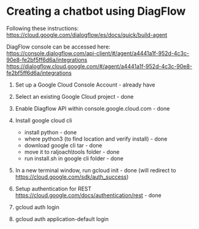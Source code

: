 # Creating a chatbot using DiagFlow
Following these instructions:
https://cloud.google.com/dialogflow/es/docs/quick/build-agent

DiagFlow console can be accessed here:
https://console.dialogflow.com/api-client/#/agent/a4441a1f-952d-4c3c-90e8-fe2bf5ff6d6a/integrations
https://dialogflow.cloud.google.com/#/agent/a4441a1f-952d-4c3c-90e8-fe2bf5ff6d6a/integrations

1. Set up a Google Cloud Console Account - already have
2. Select an existing Google Cloud project - done
3. Enable Diagflow API within console.google.cloud.com - done
4. Install google cloud cli
   - install python - done
   - where python3 (to find location and verify install) - done
   - download google cli tar - done
   - move it to raljoach\tools folder - done
   - run install.sh in google cli folder - done
5. In a new terminal window, run 
   gcloud init - done (will redirect to https://cloud.google.com/sdk/auth_success)

6. Setup authentication for REST
   https://cloud.google.com/docs/authentication/rest - done

7. gcloud auth login
8. gcloud auth application-default login
